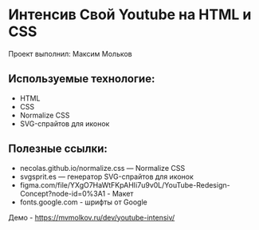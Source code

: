 # Интенсив Свой Youtube на HTML и CSS

Проект выполнил: Максим Мольков

## Используемые технологие: 
- HTML
- CSS
- Normalize CSS
- SVG-спрайтов для иконок

## Полезные ссылки: 
- necolas.github.io/normalize.css — Normalize CSS
- svgsprit.es —  генератор SVG-спрайтов для иконок
- figma.com/file/YXgO7HaWtFKpAHIi7u9v0L/YouTube-Redesign-Concept?node-id=0%3A1 - Макет
- fonts.google.com - шрифты от Google


Демо - https://mvmolkov.ru/dev/youtube-intensiv/
